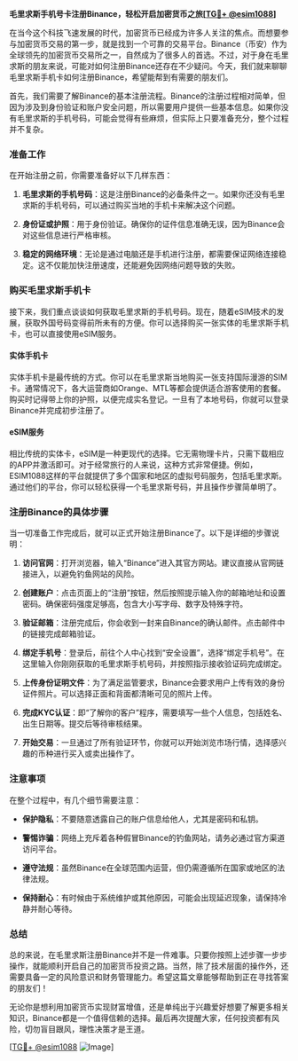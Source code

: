 **毛里求斯手机号卡注册Binance，轻松开启加密货币之旅[[TG💪+ @esim1088](https://t.me/s/esim1088)]**

在当今这个科技飞速发展的时代，加密货币已经成为许多人关注的焦点。而想要参与加密货币交易的第一步，就是找到一个可靠的交易平台。Binance（币安）作为全球领先的加密货币交易所之一，自然成为了很多人的首选。不过，对于身在毛里求斯的朋友来说，可能对如何注册Binance还存在不少疑问。今天，我们就来聊聊毛里求斯手机卡如何注册Binance，希望能帮到有需要的朋友们。

首先，我们需要了解Binance的基本注册流程。Binance的注册过程相对简单，但因为涉及到身份验证和账户安全问题，所以需要用户提供一些基本信息。如果你没有毛里求斯的手机号码，可能会觉得有些麻烦，但实际上只要准备充分，整个过程并不复杂。

### **准备工作**

在开始注册之前，你需要准备好以下几样东西：

1. **毛里求斯的手机号码**：这是注册Binance的必备条件之一。如果你还没有毛里求斯的手机号码，可以通过购买当地的手机卡来解决这个问题。
   
2. **身份证或护照**：用于身份验证。确保你的证件信息准确无误，因为Binance会对这些信息进行严格审核。

3. **稳定的网络环境**：无论是通过电脑还是手机进行注册，都需要保证网络连接稳定。这不仅能加快注册速度，还能避免因网络问题导致的失败。

### **购买毛里求斯手机卡**

接下来，我们重点谈谈如何获取毛里求斯的手机号码。现在，随着eSIM技术的发展，获取外国号码变得前所未有的方便。你可以选择购买一张实体的毛里求斯手机卡，也可以直接使用eSIM服务。

#### **实体手机卡**
实体手机卡是最传统的方式。你可以在毛里求斯当地购买一张支持国际漫游的SIM卡。通常情况下，各大运营商如Orange、MTL等都会提供适合游客使用的套餐。购买时记得带上你的护照，以便完成实名登记。一旦有了本地号码，你就可以登录Binance并完成初步注册了。

#### **eSIM服务**
相比传统的实体卡，eSIM是一种更现代的选择。它无需物理卡片，只需下载相应的APP并激活即可。对于经常旅行的人来说，这种方式非常便捷。例如，ESIM1088这样的平台就提供了多个国家和地区的虚拟号码服务，包括毛里求斯。通过他们的平台，你可以轻松获得一个毛里求斯号码，并且操作步骤简单明了。

### **注册Binance的具体步骤**

当一切准备工作完成后，就可以正式开始注册Binance了。以下是详细的步骤说明：

1. **访问官网**：打开浏览器，输入“Binance”进入其官方网站。建议直接从官网链接进入，以避免钓鱼网站的风险。

2. **创建账户**：点击页面上的“注册”按钮，然后按照提示输入你的邮箱地址和设置密码。确保密码强度足够高，包含大小写字母、数字及特殊字符。

3. **验证邮箱**：注册完成后，你会收到一封来自Binance的确认邮件。点击邮件中的链接完成邮箱验证。

4. **绑定手机号**：登录后，前往个人中心找到“安全设置”，选择“绑定手机号”。在这里输入你刚刚获取的毛里求斯手机号码，并按照指示接收验证码完成绑定。

5. **上传身份证明文件**：为了满足监管要求，Binance会要求用户上传有效的身份证件照片。可以选择正面和背面都清晰可见的照片上传。

6. **完成KYC认证**：即“了解你的客户”程序，需要填写一些个人信息，包括姓名、出生日期等。提交后等待审核结果。

7. **开始交易**：一旦通过了所有验证环节，你就可以开始浏览市场行情，选择感兴趣的币种进行买入或卖出操作了。

### **注意事项**

在整个过程中，有几个细节需要注意：

- **保护隐私**：不要随意透露自己的账户信息给他人，尤其是密码和私钥。
  
- **警惕诈骗**：网络上充斥着各种假冒Binance的钓鱼网站，请务必通过官方渠道访问平台。

- **遵守法规**：虽然Binance在全球范围内运营，但仍需遵循所在国家或地区的法律法规。

- **保持耐心**：有时候由于系统维护或其他原因，可能会出现延迟现象，请保持冷静并耐心等待。

### **总结**

总的来说，在毛里求斯注册Binance并不是一件难事。只要你按照上述步骤一步步操作，就能顺利开启自己的加密货币投资之路。当然，除了技术层面的操作外，还需要具备一定的风险意识和财务管理能力。希望这篇文章能够帮助到正在寻找答案的朋友们！

无论你是想利用加密货币实现财富增值，还是单纯出于兴趣爱好想要了解更多相关知识，Binance都是一个值得信赖的选择。最后再次提醒大家，任何投资都有风险，切勿盲目跟风，理性决策才是王道。

[[TG💪+ @esim1088](https://t.me/s/esim1088) ![Image](https://i.postimg.cc/4NQfJmqS/Snipaste-2025-05-13-00-14-12.png)]